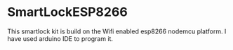 # SmartLockESP8266
This smartlock kit is build on the Wifi enabled esp8266 nodemcu platform. I have used arduino IDE to program it.
